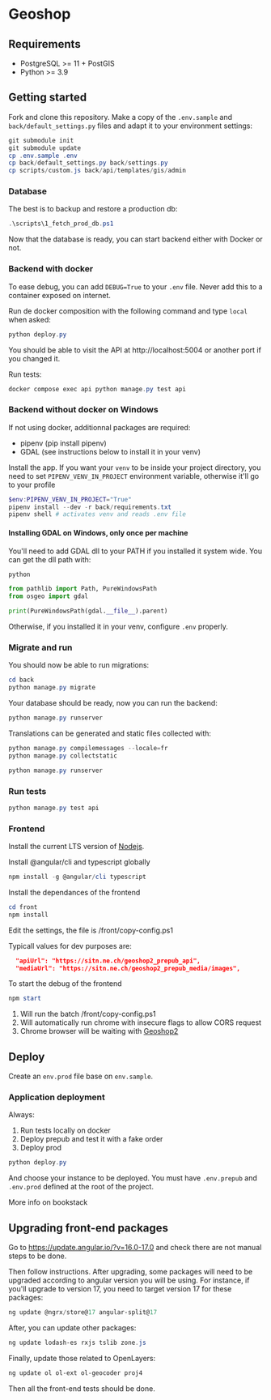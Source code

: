 # Geoshop

## Requirements

* PostgreSQL >= 11 + PostGIS
* Python >= 3.9

## Getting started

Fork and clone this repository. Make a copy of the `.env.sample` and `back/default_settings.py` files and adapt it to your environment settings:

```powershell
git submodule init
git submodule update
cp .env.sample .env
cp back/default_settings.py back/settings.py
cp scripts/custom.js back/api/templates/gis/admin
```

### Database

The best is to backup and restore a production db:

```powershell
.\scripts\1_fetch_prod_db.ps1
```

Now that the database is ready, you can start backend either with Docker or not.

### Backend with docker

To ease debug, you can add `DEBUG=True` to your `.env` file. Never add this to a container exposed on internet.

Run de docker composition with the following command and type `local` when asked:

```powershell
python deploy.py
```

You should be able to visit the API at http://localhost:5004 or another port if you changed it.

Run tests:

```powershell
docker compose exec api python manage.py test api
```

### Backend without docker on Windows

If not using docker, additionnal packages are required:

* pipenv (pip install pipenv)
* GDAL (see instructions below to install it in your venv)

Install the app. If you want your `venv` to be inside your project directory, you need to set `PIPENV_VENV_IN_PROJECT` environment variable, otherwise it'll go to your profile

```powershell
$env:PIPENV_VENV_IN_PROJECT="True"
pipenv install --dev -r back/requirements.txt
pipenv shell # activates venv and reads .env file
```

#### Installing GDAL on Windows, only once per machine

You'll need to add GDAL dll to your PATH if you installed it system wide. You can get the dll path with:

```python
python

from pathlib import Path, PureWindowsPath
from osgeo import gdal

print(PureWindowsPath(gdal.__file__).parent)
```

Otherwise, if you installed it in your venv, configure `.env` properly.

### Migrate and run

You should now be able to run migrations:

```powershell
cd back
python manage.py migrate
```

Your database should be ready, now you can run the backend:

```powershell
python manage.py runserver
```

Translations can be generated and static files collected with:

```powershell
python manage.py compilemessages --locale=fr
python manage.py collectstatic
```

```powershell
python manage.py runserver
```

### Run tests

```powershell
python manage.py test api
```

### Frontend

Install the current LTS version of [Nodejs](https://nodejs.org/en/).

Install @angular/cli and typescript globally

```powershell
npm install -g @angular/cli typescript
```

Install the dependances of the frontend

```powershell
cd front
npm install
```

Edit the settings, the file is /front/copy-config.ps1

Typicall values for dev purposes are:

```json
  "apiUrl": "https://sitn.ne.ch/geoshop2_prepub_api",
  "mediaUrl": "https://sitn.ne.ch/geoshop2_prepub_media/images",
```

To start the debug of the frontend

```powershell
npm start
```

1. Will run the batch /front/copy-config.ps1
2. Will automatically run chrome with insecure flags to allow CORS request
3. Chrome browser will be waiting with [Geoshop2](http://localhost:4200)

## Deploy

Create an `env.prod` file base on `env.sample`.

### Application deployment

Always:
1. Run tests locally on docker
2. Deploy prepub and test it with a fake order
3. Deploy prod

```powershell
python deploy.py
```

And choose your instance to be deployed. You must have `.env.prepub` and `.env.prod` defined at the root of the project.

More info on bookstack

## Upgrading front-end packages

Go to https://update.angular.io/?v=16.0-17.0 and check there are not manual steps to be done.

Then follow instructions. After upgrading, some packages will need to be upgraded according to angular version
you will be using. For instance, if you'll upgrade to version 17, you need to target version 17 for these packages:

```powershell
ng update @ngrx/store@17 angular-split@17
```

After, you can update other packages:

```powershell
ng update lodash-es rxjs tslib zone.js
```

Finally, update those related to OpenLayers:

```powershell
ng update ol ol-ext ol-geocoder proj4
```

Then all the front-end tests should be done.
